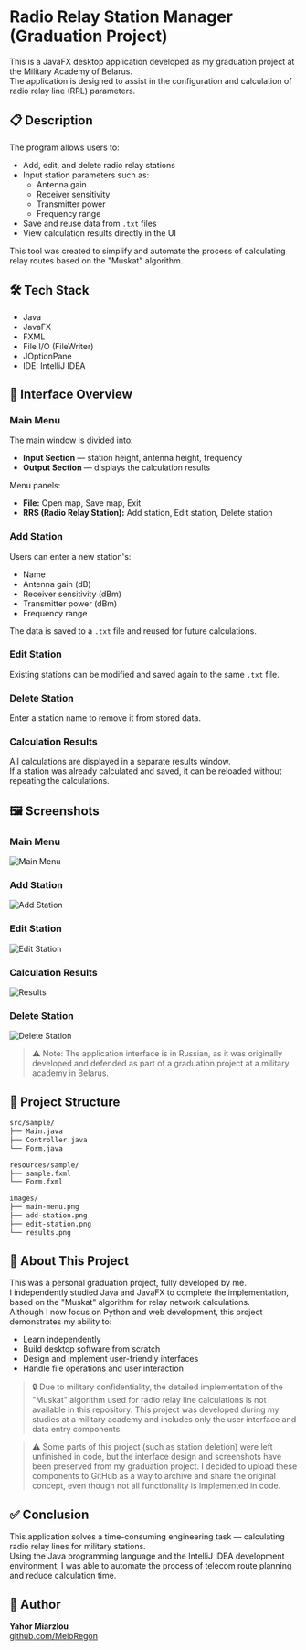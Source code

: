 # Radio Relay Station Manager (Graduation Project)

This is a JavaFX desktop application developed as my graduation project at the Military Academy of Belarus.  
The application is designed to assist in the configuration and calculation of radio relay line (RRL) parameters.

## 📋 Description

The program allows users to:
- Add, edit, and delete radio relay stations
- Input station parameters such as:
  - Antenna gain
  - Receiver sensitivity
  - Transmitter power
  - Frequency range
- Save and reuse data from `.txt` files
- View calculation results directly in the UI

This tool was created to simplify and automate the process of calculating relay routes based on the "Muskat" algorithm.

## 🛠 Tech Stack

- Java
- JavaFX
- FXML
- File I/O (FileWriter)
- JOptionPane
- IDE: IntelliJ IDEA

## 🧭 Interface Overview

### Main Menu

The main window is divided into:
- **Input Section** — station height, antenna height, frequency
- **Output Section** — displays the calculation results

Menu panels:
- **File:** Open map, Save map, Exit
- **RRS (Radio Relay Station):** Add station, Edit station, Delete station

### Add Station

Users can enter a new station's:
- Name
- Antenna gain (dB)
- Receiver sensitivity (dBm)
- Transmitter power (dBm)
- Frequency range

The data is saved to a `.txt` file and reused for future calculations.

### Edit Station

Existing stations can be modified and saved again to the same `.txt` file.

### Delete Station

Enter a station name to remove it from stored data.

### Calculation Results

All calculations are displayed in a separate results window.  
If a station was already calculated and saved, it can be reloaded without repeating the calculations.

## 🖼 Screenshots

### Main Menu  
![Main Menu](images/main-menu.png)

### Add Station  
![Add Station](images/add-station.png)

### Edit Station  
![Edit Station](images/edit-station.png)

### Calculation Results  
![Results](images/results.png)

### Delete Station  
![Delete Station](images/delete-station.png)


> ⚠️ Note: The application interface is in Russian, as it was originally developed and defended as part of a graduation project at a military academy in Belarus.


## 📁 Project Structure

```bash
src/sample/
├── Main.java
├── Controller.java
└── Form.java

resources/sample/
├── sample.fxml
└── Form.fxml

images/
├── main-menu.png
├── add-station.png
├── edit-station.png
└── results.png
```



## 🧠 About This Project

This was a personal graduation project, fully developed by me.  
I independently studied Java and JavaFX to complete the implementation, based on the "Muskat" algorithm for relay network calculations.  
Although I now focus on Python and web development, this project demonstrates my ability to:
- Learn independently
- Build desktop software from scratch
- Design and implement user-friendly interfaces
- Handle file operations and user interaction

>🔒 Due to military confidentiality, the detailed implementation of the "Muskat" algorithm used for radio relay line calculations is not available in this repository. This project was developed during my studies at a military academy and includes only the user interface and data entry components.

>⚠️ Some parts of this project (such as station deletion) were left unfinished in code, but the interface design and screenshots have been preserved from my graduation project.
I decided to upload these components to GitHub as a way to archive and share the original concept, even though not all functionality is implemented in code.

## ✅ Conclusion

This application solves a time-consuming engineering task — calculating radio relay lines for military stations.  
Using the Java programming language and the IntelliJ IDEA development environment, I was able to automate the process of telecom route planning and reduce calculation time.

## 👤 Author

**Yahor Miarzlou**  
[github.com/MeloRegon](https://github.com/MeloRegon)
